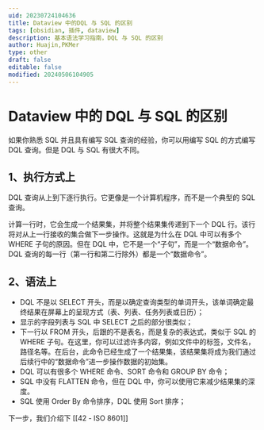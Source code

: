 ```yaml
---
uid: 20230724104636
title: Dataview 中的DQL 与 SQL 的区别
tags: [obsidian, 插件, dataview]
description: 基本语法学习指南，DQL 与 SQL 的区别
author: Huajin,PKMer
type: other
draft: false
editable: false
modified: 20240506104905
---
```


# Dataview 中的 DQL 与 SQL 的区别

如果你熟悉 SQL 并且具有编写 SQL 查询的经验，你可以用编写 SQL 的方式编写 DQL 查询。但是 DQL 与 SQL 有很大不同。

## 1、执行方式上

DQL 查询从上到下逐行执行。它更像是一个计算机程序，而不是一个典型的 SQL 查询。

计算一行时，它会生成一个结果集，并将整个结果集传递到下一个 DQL 行。该行将对从上一行接收的集合做下一步操作。这就是为什么在 DQL 中可以有多个 WHERE 子句的原因。但在 DQL 中，它不是一个“子句”，而是一个“数据命令”。DQL 查询的每一行（第一行和第二行除外）都是一个“数据命令”。

## 2、语法上

- DQL 不是以 SELECT 开头，而是以确定查询类型的单词开头，该单词确定最终结果在屏幕上的呈现方式（表、列表、任务列表或日历）；
- 显示的字段列表与 SQL 中 SELECT 之后的部分很类似；
- 下一行以 FROM 开头，后跟的不是表名，而是复杂的表达式，类似于 SQL 的 WHERE 子句。在这里，你可以过滤许多内容，例如文件中的标签，文件名，路径名等。在后台，此命令已经生成了一个结果集，该结果集将成为我们通过后续行中的“数据命令”进一步操作数据的初始集。
- DQL 可以有很多个 WHERE 命令、SORT 命令和 GROUP BY 命令；
- SQL 中没有 FLATTEN 命令，但在 DQL 中，你可以使用它来减少结果集的深度。
- SQL 使用 Order By 命令排序，DQL 使用 Sort 排序；

下一步，我们介绍下 [[42 - ISO 8601]]